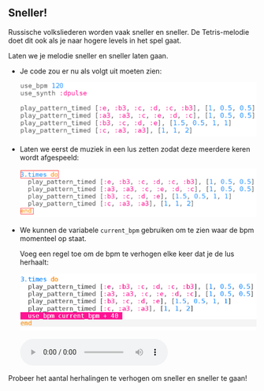 ## Sneller!

Russische volksliederen worden vaak sneller en sneller. De Tetris-melodie doet dit ook als je naar hogere levels in het spel gaat.

Laten we je melodie sneller en sneller laten gaan.

+ Je code zou er nu als volgt uit moeten zien:
    
    ![schermafbeelding](images/tetris-part1.png)

+ Laten we eerst de muziek in een lus zetten zodat deze meerdere keren wordt afgespeeld:
    
    ![schermafbeelding](images/tetris-times.png)

+ We kunnen de variabele `current_bpm` gebruiken om te zien waar de bpm momenteel op staat.
    
    Voeg een regel toe om de bpm te verhogen elke keer dat je de lus herhaalt:
    
    ![schermafbeelding](images/tetris-bpm.png)
    
    <div id="audio-preview" class="pdf-hidden">
    <audio controls preload> 
     <source src="resources/tetris-2.mp3" type="audio/mpeg"> Je browser ondersteunt het element <code>audio</code> niet. 
    </audio>
    </div>

Probeer het aantal herhalingen te verhogen om sneller en sneller te gaan!